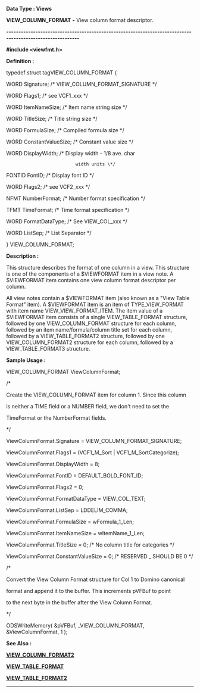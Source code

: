 




<!--
 /\* Font Definitions \*/
 @font-face
 {font-family:Courier;
 panose-1:2 7 4 9 2 2 5 2 4 4;}
@font-face
 {font-family:"Tms Rmn";
 panose-1:2 2 6 3 4 5 5 2 3 4;}
@font-face
 {font-family:Helv;
 panose-1:2 11 6 4 2 2 2 3 2 4;}
@font-face
 {font-family:"Cambria Math";
 panose-1:2 4 5 3 5 4 6 3 2 4;}
 /\* Style Definitions \*/
 p.MsoNormal, li.MsoNormal, div.MsoNormal
 {margin-top:0cm;
 margin-right:0cm;
 margin-bottom:8.0pt;
 margin-left:0cm;
 line-height:107%;
 font-size:11.0pt;
 font-family:"Calibri",sans-serif;}
.MsoChpDefault
 {font-size:11.0pt;}
.MsoPapDefault
 {margin-bottom:8.0pt;
 line-height:107%;}
 /\* Page Definitions \*/
 @page WordSection1
 {size:612.0pt 792.0pt;
 margin:72.0pt 72.0pt 72.0pt 72.0pt;}
div.WordSection1
 {page:WordSection1;}
-->




 


**Data Type : Views**



**VIEW\_COLUMN\_FORMAT** **-** View column
format descriptor.


**----------------------------------------------------------------------------------------------------------**



**#include
<viewfmt.h>**



**Definition :**



typedef struct
tagVIEW\_COLUMN\_FORMAT {  

   WORD Signature;         /\* VIEW\_COLUMN\_FORMAT\_SIGNATURE \*/  

   WORD Flags1;            /\* see VCF1\_xxx \*/  

   WORD ItemNameSize;      /\* Item name string size \*/  

   WORD TitleSize;         /\* Title string size \*/  

   WORD FormulaSize;       /\* Compiled formula size \*/  

   WORD ConstantValueSize; /\* Constant value size \*/  

   WORD DisplayWidth;      /\* Display width - 1/8 ave. char   

                              width units \*/  

   FONTID FontID;          /\* Display font ID \*/  

   WORD Flags2;            /\* see VCF2\_xxx \*/  

   NFMT NumberFormat;      /\* Number format specification \*/  

   TFMT TimeFormat;        /\* Time format specification \*/  

   WORD FormatDataType;    /\* See VIEW\_COL\_xxx \*/  

   WORD ListSep;           /\* List Separator \*/  

} VIEW\_COLUMN\_FORMAT;


 


**Description :**




This
structure describes the format of one column in a view. This structure is one
of the components of a $VIEWFORMAT item in a view note. A $VIEWFORMAT item
contains one view column format descriptor per column.


 


All
view notes contain a $VIEWFORMAT item (also known as a "View Table
Format" item). A $VIEWFORMAT item is an item of TYPE\_VIEW\_FORMAT with item
name VIEW\_VIEW\_FORMAT\_ITEM. The item value of a $VIEWFORMAT item consists of a
single VIEW\_TABLE\_FORMAT structure, followed by one VIEW\_COLUMN\_FORMAT
structure for each column, followed by an  item name/formula/column title set
for each column, followed by a VIEW\_TABLE\_FORMAT2 structure, followed by one
VIEW\_COLUMN\_FORMAT2 structure for each column, followed by a VIEW\_TABLE\_FORMAT3
structure.


 **Sample Usage :**


VIEW\_COLUMN\_FORMAT
ViewColumnFormat;  

  

/\*  

 Create the VIEW\_COLUMN\_FORMAT item for column 1. Since this column  

 is neither a TIME field or a NUMBER field, we don't need to set the  

 TimeFormat or the NumberFormat fields.  

 \*/  

  

ViewColumnFormat.Signature = VIEW\_COLUMN\_FORMAT\_SIGNATURE;  

ViewColumnFormat.Flags1 = (VCF1\_M\_Sort | VCF1\_M\_SortCategorize);  

  

ViewColumnFormat.DisplayWidth = 8;  

ViewColumnFormat.FontID = DEFAULT\_BOLD\_FONT\_ID;  

ViewColumnFormat.Flags2 = 0;  

  

ViewColumnFormat.FormatDataType = VIEW\_COL\_TEXT;  

ViewColumnFormat.ListSep = LDDELIM\_COMMA;  

  

ViewColumnFormat.FormulaSize = wFormula\_1\_Len;  

ViewColumnFormat.ItemNameSize = wItemName\_1\_Len;  

ViewColumnFormat.TitleSize = 0;   /\* No column title for categories \*/  

ViewColumnFormat.ConstantValueSize = 0; /\* RESERVED \_ SHOULD BE 0 \*/  

  

/\*  

 Convert the View Column Format structure for Col 1 to Domino canonical  

 format and append it to the buffer. This increments pVFBuf to point  

 to the next byte in the buffer after the View Column Format.  

 \*/  

  

ODSWriteMemory( &pVFBuf, \_VIEW\_COLUMN\_FORMAT, &ViewColumnFormat, 1 );


 **See Also :**


**[VIEW\_COLUMN\_FORMAT2](notes:///8525872100478C66/61FD4E9848264AD28525620B006BA8BD/868D1214A6E2E199852561C000516B12)**


**[VIEW\_TABLE\_FORMAT](VIEW_TABLE_FORMAT.md)**


**[VIEW\_TABLE\_FORMAT2](notes:///8525872100478C66/61FD4E9848264AD28525620B006BA8BD/004C005400E90078852564C3006285BD)**



----------------------------------------------------------------------------------------------------------


 





